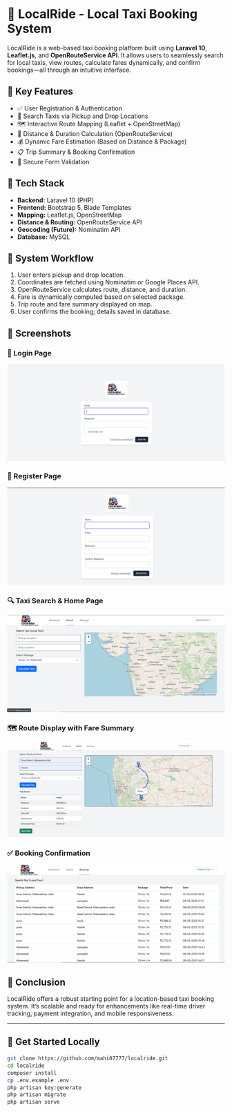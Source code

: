 # 🚕 LocalRide - Local Taxi Booking System

LocalRide is a web-based taxi booking platform built using **Laravel 10**, **Leaflet.js**, and **OpenRouteService API**. It allows users to seamlessly search for local taxis, view routes, calculate fares dynamically, and confirm bookings—all through an intuitive interface.

## 🧩 Key Features

- ✅ User Registration & Authentication
- 📍 Search Taxis via Pickup and Drop Locations
- 🗺️ Interactive Route Mapping (Leaflet + OpenStreetMap)
- 📏 Distance & Duration Calculation (OpenRouteService)
- 💰 Dynamic Fare Estimation (Based on Distance & Package)
- 📋 Trip Summary & Booking Confirmation
- 🔐 Secure Form Validation

## 🔧 Tech Stack

- **Backend:** Laravel 10 (PHP)
- **Frontend:** Bootstrap 5, Blade Templates
- **Mapping:** Leaflet.js, OpenStreetMap
- **Distance & Routing:** OpenRouteService API
- **Geocoding (Future):** Nominatim API
- **Database:** MySQL

## 🔄 System Workflow

1. User enters pickup and drop location.
2. Coordinates are fetched using Nominatim or Google Places API.
3. OpenRouteService calculates route, distance, and duration.
4. Fare is dynamically computed based on selected package.
5. Trip route and fare summary displayed on map.
6. User confirms the booking; details saved in database.

## 📸 Screenshots

### 🔐 Login Page
![Login](screenshots/login.png)

### 📝 Register Page
![Register](screenshots/register.png)

### 🔍 Taxi Search & Home Page
![Search](screenshots/home_search.png)

### 🗺️ Route Display with Fare Summary
![Route & Fare](screenshots/route_fare_summary.png)

### ✅ Booking Confirmation
![Confirmation](screenshots/booking_confirmation.png)

## 📌 Conclusion

LocalRide offers a robust starting point for a location-based taxi booking system. It’s scalable and ready for enhancements like real-time driver tracking, payment integration, and mobile responsiveness.

---

## 🚀 Get Started Locally

```bash
git clone https://github.com/mahi07777/localride.git
cd localride
composer install
cp .env.example .env
php artisan key:generate
php artisan migrate
php artisan serve
